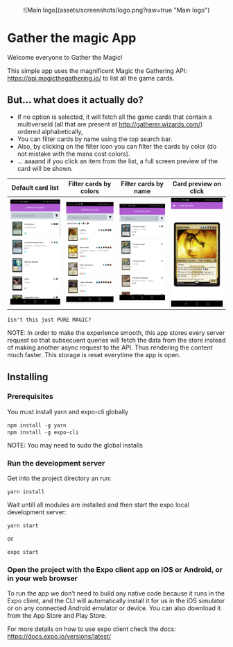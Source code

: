 <p style="text-align: center">
  ![Main logo](assets/screenshots/logo.png?raw=true "Main logo")
</p>

# Gather the magic App

Welcome everyone to Gather the Magic!

This simple app uses the magnificent Magic the Gathering API: https://api.magicthegathering.io/ to list
all the game cards.

## But... what does it actually do?

* If no option is selected, it will fetch all the game cards that contain a multiverseId (all that are present at http://gatherer.wizards.com/) ordered alphabetically,
* You can filter cards by name using the top search bar.
* Also, by clicking on the filter icon you can filter the cards by color (do not mistake with the mana cost colors).
* ... aaaand if you click an item from the list, a full screen preview of the card will be shown.

| Default card list | Filter cards by colors | Filter cards by name | Card preview on click |
|     :---:      |     :---:      |     :---:      |     :---:      |
| ![Default cards list](assets/screenshots/sc-list-default.jpg?raw=true "Default card list")    | ![Filter cards by color](assets/screenshots/sc-filter-colors.jpg?raw=true "Filter cards by color")  | ![Filter cards by name](assets/screenshots/sc-filter-name.jpg?raw=true "Filter cards by name")  | ![Card preview](assets/screenshots/sc-card-preview.jpg?raw=true "Card preview on click") |

```
Isn't this just PURE MAGIC?
```

NOTE: In order to make the experience smooth, this app stores every server request so that subsecuent queries will fetch the data from the store instead of
making another async request to the API. Thus rendering the content much faster. This storage is reset everytime the app is open.


## Installing

### Prerequisites

You must install yarn and expo-cli globally

```
npm install -g yarn
npm install -g expo-cli
```
NOTE: You may need to sudo the global installs


### Run the development server

Get into the project directory an run:

```
yarn install
```

Wait untill all modules are installed and then start the expo local development server:


```
yarn start
```
or

```
expo start
```

### Open the project with the Expo client app on iOS or Android, or in your web browser

To run the app we don’t need to build any native code because it runs in the Expo client, and the CLI will automatically install it for us in the iOS simulator or on any connected Android emulator or device. You can also download it from the App Store and Play Store.

For more details on how to use expo client check the docs: https://docs.expo.io/versions/latest/
